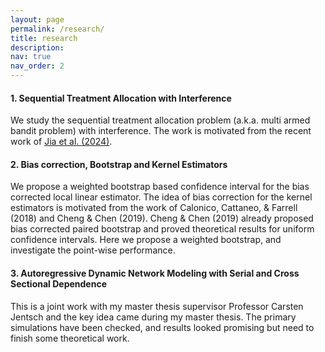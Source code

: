 ```yaml
---
layout: page
permalink: /research/
title: research
description: 
nav: true
nav_order: 2
---
```



#### 1. **Sequential Treatment Allocation with Interference**
We study the sequential treatment allocation problem (a.k.a. multi armed bandit problem) with interference. The work is motivated from the recent work of <a href="https://arxiv.org/abs/2402.01845" target="_blank">Jia et al. (2024)</a>.

#### 2. **Bias correction, Bootstrap and Kernel Estimators** 
We propose a weighted bootstrap based confidence interval for the bias corrected local linear estimator. The idea of bias correction for the kernel estimators is motivated from the work of Calonico, Cattaneo, & Farrell (2018) and Cheng & Chen (2019). Cheng & Chen (2019) already proposed bias corrected paired bootstrap and proved theoretical results for uniform confidence intervals. Here we propose a weighted bootstrap, and investigate the point-wise performance.

#### 3. **Autoregressive Dynamic Network Modeling with Serial and Cross Sectional Dependence**
This is a joint work with my master thesis supervisor Professor Carsten Jentsch and the key idea came during my master thesis. The primary simulations have been checked, and results looked promising but need to finish some theoretical work. 



